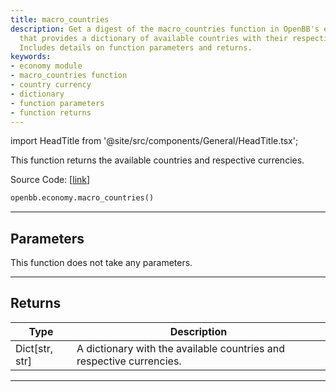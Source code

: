 ```yaml
---
title: macro_countries
description: Get a digest of the macro_countries function in OpenBB's economy module
  that provides a dictionary of available countries with their respective currencies.
  Includes details on function parameters and returns.
keywords:
- economy module
- macro_countries function
- country currency
- dictionary
- function parameters
- function returns
---
```


import HeadTitle from '@site/src/components/General/HeadTitle.tsx';

<HeadTitle title="economy.macro_countries - Reference | OpenBB SDK Docs" />

This function returns the available countries and respective currencies.

Source Code: [[link](https://github.com/OpenBB-finance/OpenBBTerminal/tree/main/openbb_terminal/economy/econdb_model.py#L643)]

```python
openbb.economy.macro_countries()
```

---

## Parameters

This function does not take any parameters.

---

## Returns

| Type | Description |
| ---- | ----------- |
| Dict[str, str] | A dictionary with the available countries and respective currencies. |
---
